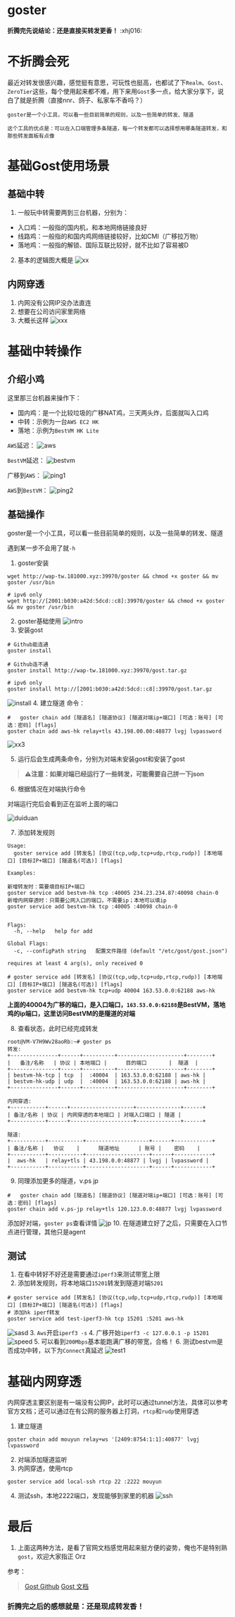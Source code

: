 # goster

**折腾完先说结论：还是直接买转发更香！** :xhj016:
# 不折腾会死
最近对转发很感兴趣，感觉挺有意思，可玩性也挺高，也都试了下`Realm`、`Gost`、`ZeroTier`这些，每个使用起来都不难，用下来用`Gost`多一点，给大家分享下，说白了就是折腾（直接nnr、鸽子、私家车不香吗？）

```
goster是一个小工具，可以看一些目前简单的规则，以及一些简单的转发、隧道

这个工具的优点是：可以在入口端管理多条隧道，每一个转发都可以选择想用哪条隧道转发，和那些转发面板有点像
```

# 基础Gost使用场景
## 基础中转
1. 一般玩中转需要两到三台机器，分别为：
- 入口鸡：一般指的国内机，和本地网络链接良好
- 线路鸡：一般指的和国内鸡网络链接较好，比如CMI（广移拉万物）
- 落地鸡：一般指的解锁、国际互联比较好，就不比如了容易被D
2. 基本的逻辑图大概是
   ![xx](https://img.181000.xyz/file/4fe33a3ebc1f345bf62bb.png)

## 内网穿透
1. 内网没有公网IP没办法直连
2. 想要在公司访问家里网络
3. 大概长这样
   ![xxx](https://img.181000.xyz/file/832f3e0d04b67703241f3.png)


# 基础中转操作

## 介绍小鸡
这里那三台机器来操作下：
- 国内鸡：是一个比较垃圾的广移NAT鸡，三天两头炸，后面就叫入口鸡
- 中转：示例为一台`AWS EC2 HK`
- 落地：示例为`BestVM HK Lite`

`AWS`延迟：
![aws](https://img.181000.xyz/file/e1fecb93e50854a92d46d.png)

`BestVM`延迟：
![bestvm](https://img.181000.xyz/file/4d0bdc7e5223aae9218d2.png)

广移到`AWS`：
![ping1](https://img.181000.xyz/file/8a71ca22c090b91579a70.png)

`AWS`到`BestVM`：
![ping2](https://img.181000.xyz/file/a1cece024c9efe035b260.png)

## 基础操作
goster是一个小工具，可以看一些目前简单的规则，以及一些简单的转发、隧道

遇到某一步不会用了就`-h`

1. goster安装
```
wget http://wap-tw.181000.xyz:39970/goster && chmod +x goster && mv goster /usr/bin

# ipv6 only
wget http://[2001:b030:a42d:5dcd::c8]:39970/goster && chmod +x goster && mv goster /usr/bin
```
2. goster基础使用
   ![intro](https://img.181000.xyz/file/d817a043781c9b192f284.png)
3. 安装gost
```
# Github能连通
goster install

# Github连不通
goster install http://wap-tw.181000.xyz:39970/gost.tar.gz

# ipv6 only
goster install http://[2001:b030:a42d:5dcd::c8]:39970/gost.tar.gz
```
![install](https://img.181000.xyz/file/4b7055da54393d937dc20.png)
4. 建立隧道
   命令：
```
#   goster chain add [隧道名] [隧道协议] [隧道对端ip+端口] [可选：账号] [可选：密码] [flags]
goster chain add aws-hk relay+tls 43.198.00.00:48877 lvgj lvpassword
```
![xx3](https://img.181000.xyz/file/330084e0d12e7385389b2.png)

5. 运行后会生成两条命令，分别为对端未安装gost和安装了gost
> **⚠️注意：如果对端已经运行了一些转发，可能需要自己拼一下json**

6. 根据情况在对端执行命令

对端运行完后会看到正在监听上面的端口

![duiduan](https://img.181000.xyz/file/707e309261b814d284aa0.png)

7. 添加转发规则
```
Usage:
  goster service add [转发名] [协议(tcp,udp,tcp+udp,rtcp,rudp)] [本地端口] [目标IP+端口] [隧道名(可选)] [flags]

Examples:

新增转发时：需要填目标IP+端口
goster service add bestvm-hk tcp :40005 234.23.234.87:40098 chain-0
新增内网穿透时：只需要公网入口的端口，不需要ip；本地可以填ip
goster service add bestvm-hk tcp :40005 :40098 chain-0


Flags:
  -h, --help   help for add

Global Flags:
  -c, --configPath string   配置文件路径 (default "/etc/gost/gost.json")

requires at least 4 arg(s), only received 0
```
```
# goster service add [转发名] [协议(tcp,udp,tcp+udp,rtcp,rudp)] [本地端口] [目标IP+端口] [隧道名(可选)] [flags]
goster service add bestvm-hk tcp+udp 40004 163.53.0.0:62188 aws-hk
```
**上面的40004为广移的端口，是入口端口，`163.53.0.0:62188`是BestVM，落地鸡的ip端口，这里访问BestVM的是隧道的对端**

8. 查看状态，此时已经完成转发
```
root@VM-V7H9Wv28aoRb:~# goster ps
转发:
+---------------+------+----------+---------------------+--------+
|   备注/名称   | 协议 | 本地端口 |      目的端口       |  隧道  |
+---------------+------+----------+---------------------+--------+
| bestvm-hk-tcp | tcp  |  :40004  | 163.53.0.0:62188 | aws-hk |
| bestvm-hk-udp | udp  |  :40004  | 163.53.0.0:62188 | aws-hk |
+---------------+------+----------+---------------------+--------+

内网穿透:
+-----------+------+--------------------+--------------+------+
| 备注/名称 | 协议 | 内网穿透的本地端口 | 对端入口端口 | 隧道 |
+-----------+------+--------------------+--------------+------+

隧道:
+-----------+-----------+--------------------+------+------------+
| 备注/名称 |   协议    |      隧道地址      | 账号 |    密码    |
+-----------+-----------+--------------------+------+------------+
|  aws-hk   | relay+tls | 43.198.0.0:48877 | lvgj | lvpassword |
+-----------+-----------+--------------------+------+------------+

```
9. 同理添加更多的隧道，v.ps jp
```
#   goster chain add [隧道名] [隧道协议] [隧道对端ip+端口] [可选：账号] [可选：密码] [flags]
goster chain add v.ps-jp relay+tls 120.123.0.0:48877 lvgj lvpassword
```
添加好对端，`goster ps`查看详情
![jp](https://img.181000.xyz/file/c301f94da220a47467d28.png)
10. 在隧道建立好了之后，只需要在入口节点进行管理，其他只是agent
## 测试
1. 在看中转好不好还是需要通过`iperf3`来测试带宽上限
2. 添加转发规则，将本地端口`15201`转发到隧道对端`5201`
```
# goster service add [转发名] [协议(tcp,udp,tcp+udp,rtcp,rudp)] [本地端口] [目标IP+端口] [隧道名(可选)] [flags]
# 添加hk iperf转发
goster service add test-iperf3-hk tcp 15201 :5201 aws-hk
```
![sasd](https://img.181000.xyz/file/d437ef7da9a7188f0ca24.png)
3. `Aws`开启`iperf3 -s`
4. 广移开始`iperf3 -c 127.0.0.1 -p 15201`
   ![speed](https://img.181000.xyz/file/10f26ede55563def61c75.png)
5. 可以看到`200Mbps`基本能跑满广移的带宽，合格！
6. 测试bestvm是否成功中转，以下为`Connect`真延迟
   ![test1](https://img.181000.xyz/file/1062b4d0839e39dcabd67.jpg)

# 基础内网穿透
内网穿透主要区别是有一端没有公网IP，此时可以通过tunnel方法，具体可以参考官方文档；还可以通过在有公网的服务器上打洞，`rtcp`和`rudp`使用穿透

1. 建立隧道
```
goster chain add mouyun relay+ws '[2409:8754:1:1]:40877' lvgj lvpassword
```
2. 对端添加隧道监听
3. 内网穿透，使用rtcp
```
goster service add local-ssh rtcp 22 :2222 mouyun
```
4. 测试ssh，本地2222端口，发现能够到家里的机器
   ![ssh](https://img.181000.xyz/file/ff254afa2692025896d98.png)

# 最后
1. 上面这两种方法，是看了官网文档感觉用起来挺方便的姿势，俺也不是特别熟`gost`，欢迎大家指正 Orz

参考：
>[Gost Github](https://github.com/go-gost/gost)
>[Gost 文档](https://gost.run/)

### 折腾完之后的感想就是：还是现成转发香！
